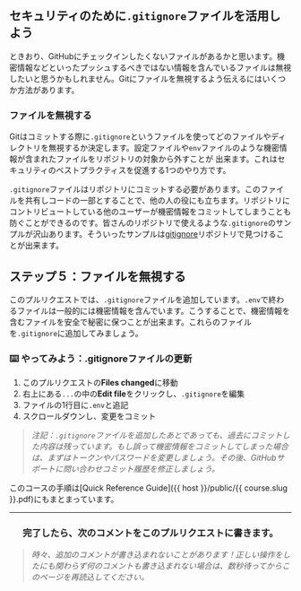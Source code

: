 ## セキュリティのために`.gitignore`ファイルを活用しよう

ときおり、GitHubにチェックインしたくないファイルがあるかと思います。機密情報などといったプッシュするべきではない情報を含んでいるファイルは無視したいと思うかもしれません。Gitにファイルを無視するよう伝えるにはいくつか方法があります。

### ファイルを無視する

Gitはコミットする際に`.gitignore`というファイルを使ってどのファイルやディレクトリを無視するか決定します。設定ファイルや`env`ファイルのような機密情報が含まれたファイルをリポジトリの対象から外すことが
出来ます。これはセキュリティのベストプラクティスを促進する1つのやり方です。

`.gitignore`ファイルはリポジトリにコミットする必要があります。このファイルを共有しコードの一部とすることで、他の人の役にも立ちます。リポジトリにコントリビュートしている他のユーザーが機密情報をコミットしてしまうことも防ぐことができるのです。皆さんのリポジトリで使えるような`.gitignore`のサンプルが沢山あります。そういったサンプルは[gitignore](https://github.com/github/gitignore)リポジトリで見つけることが出来ます。

## ステップ５：ファイルを無視する

このプルリクエストでは、`.gitignore`ファイルを追加しています。`.env`で終わるファイルは一般的には機密情報を含んでいます。こうすることで、機密情報を含むファイルを安全で秘密に保つことが出来ます。これらのファイルを`.gitignore`に追加してみましょう。

### :keyboard: やってみよう：.gitignoreファイルの更新

1. このプルリクエストの**Files changed**に移動
1. 右上にある`...`の中の**Edit file**をクリックし、`.gitignore`を編集
1. ファイルの1行目に`.env`と追記
1. スクロールダウンし、変更をコミット

 > _注記：`.gitignore`ファイルを追加したあとであっても、過去にコミットした内容は残っています。もし誤って機密情報をコミットしてしまった場合は、まずはトークンやパスワードを変更しましょう。その後、GitHubサポートに問い合わせコミット履歴を修正しましょう。_

このコースの手順は[Quick Reference Guide]({{ host }}/public/{{ course.slug }}.pdf)にもまとまっています。

<hr>
<h3 align="center">完了したら、次のコメントをこのプルリクエストに書きます。</h3>

> _時々、追加のコメントが書き込まれないことがあります！正しい操作をしたにも関わらず何のコメントも書き込まれない場合は、数秒待ってからこのページを再読込してください。_
